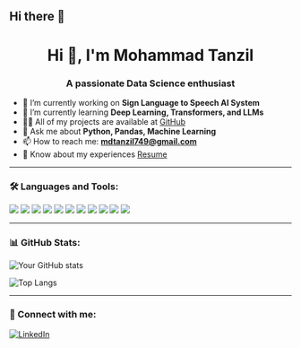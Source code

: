 ## Hi there 👋


<h1 align="center">Hi 👋, I'm Mohammad Tanzil</h1>
<h3 align="center">A passionate Data Science enthusiast</h3>

- 🔭 I’m currently working on **Sign Language to Speech AI System**
- 🌱 I’m currently learning **Deep Learning, Transformers, and LLMs**
- 👨‍💻 All of my projects are available at [GitHub](https://github.com/Mohd-Tanzil)
- 💬 Ask me about **Python, Pandas, Machine Learning**
- 📫 How to reach me: **mdtanzil749@gmail.com**
- 📄 Know about my experiences [Resume](#) <!-- You can upload resume to GDrive or GitHub and link it -->

---
### 🛠️ Languages and Tools:
<p>
  <img src="https://img.shields.io/badge/Python-3776AB?style=for-the-badge&logo=python&logoColor=white"/>
  <img src="https://img.shields.io/badge/Jupyter-F37626.svg?style=for-the-badge&logo=Jupyter&logoColor=white"/>
  <img src="https://img.shields.io/badge/Scikit--Learn-F7931E?style=for-the-badge&logo=scikit-learn&logoColor=white"/>
  <img src="https://img.shields.io/badge/TensorFlow-FF6F00?style=for-the-badge&logo=TensorFlow&logoColor=white"/>
  <img src="https://img.shields.io/badge/PyTorch-EE4C2C?style=for-the-badge&logo=pytorch&logoColor=white"/>
  <img src="https://img.shields.io/badge/Pandas-150458?style=for-the-badge&logo=pandas&logoColor=white"/>
  <img src="https://img.shields.io/badge/GitHub-181717?style=for-the-badge&logo=github&logoColor=white"/>
  <img src="https://img.shields.io/badge/Java-007396?style=for-the-badge&logo=java&logoColor=white"/>
  <img src="https://img.shields.io/badge/JavaScript-F7DF1E?style=for-the-badge&logo=javascript&logoColor=black"/>
  <img src="https://img.shields.io/badge/HTML5-E34F26?style=for-the-badge&logo=html5&logoColor=white"/>
  <img src="https://img.shields.io/badge/CSS3-1572B6?style=for-the-badge&logo=css3&logoColor=white"/>
</p>

---

### 📊 GitHub Stats:

![Your GitHub stats](https://github-readme-stats.vercel.app/api?username=Mohd-Tanzil&show_icons=true&theme=dark)

![Top Langs](https://github-readme-stats.vercel.app/api/top-langs/?username=Mohd-Tanzil&layout=compact&theme=dark)

---

### 🔗 Connect with me:
[![LinkedIn](https://img.shields.io/badge/-LinkedIn-blue?style=flat-square&logo=Linkedin&logoColor=white&link=https://linkedin.com/in/yourprofile)](https://www.linkedin.com/in/itsmetanzil/)
